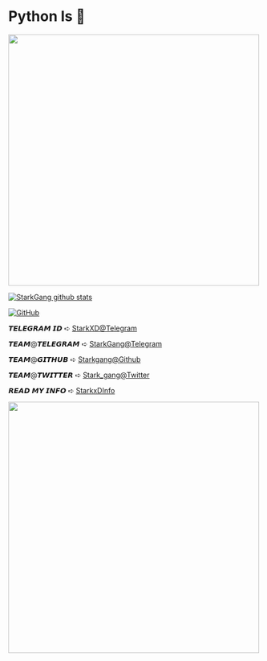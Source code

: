 # Python Is 💖

<img align='centre' src='https://64.media.tumblr.com/a5fe255695dea8a5b8705d1f2009ca55/tumblr_n5hho4IUAe1r922azo1_r1_500.gif' width='500"'>

[![StarkGang github stats](https://github-readme-stats.vercel.app/api?username=StarkGang)](https://github.com/Starkgang)

[![GitHub](https://img.shields.io/badge/dynamic/json?logo=github&label=GitHub+Followers&labelColor=282c34&color=181717&query=%24.data.totalSubs&url=https%3A%2F%2Fapi.spencerwoo.com%2Fsubstats%2F%3Fsource%3Dgithub%26queryKey%3DStarkgang&longCache=true)](https://github.com/Starkgang)

𝙏𝙀𝙇𝙀𝙂𝙍𝘼𝙈 𝙄𝘿 ➪ [StarkXD@Telegram](https://t.me/starkxD)

𝙏𝙀𝘼𝙈@𝙏𝙀𝙇𝙀𝙂𝙍𝘼𝙈 ➪ [StarkGang@Telegram](https://t.me/Starkgang) 

𝙏𝙀𝘼𝙈@𝙂𝙄𝙏𝙃𝙐𝘽 ➪ [Starkgang@Github](https://github.com/StarkGang)

𝙏𝙀𝘼𝙈@𝙏𝙒𝙄𝙏𝙏𝙀𝙍 ➪  [Stark_gang@Twitter](https://twitter.com/stark_gang)

𝙍𝙀𝘼𝘿 𝙈𝙔 𝙄𝙉𝙁𝙊 ➪ [StarkxDInfo](https://t.me/StarkxDInfo)



<img align='centre' src='https://telegra.ph/file/db0b776a5934a9b9aed48.jpg' width='500"'>
